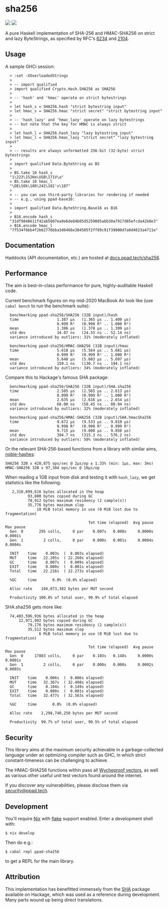 # sha256

[![](https://img.shields.io/hackage/v/ppad-sha256?color=blue)](https://hackage.haskell.org/package/ppad-sha256)
![](https://img.shields.io/badge/license-MIT-brightgreen)

A pure Haskell implementation of SHA-256 and HMAC-SHA256 on strict and
lazy ByteStrings, as specified by RFC's [6234][r6234] and [2104][r2104].

## Usage

A sample GHCi session:

```
  > :set -XOverloadedStrings
  >
  > -- import qualified
  > import qualified Crypto.Hash.SHA256 as SHA256
  >
  > -- 'hash' and 'hmac' operate on strict bytestrings
  >
  > let hash_s = SHA256.hash "strict bytestring input"
  > let hmac_s = SHA256.hmac "strict secret" "strict bytestring input"
  >
  > -- 'hash_lazy' and 'hmac_lazy' operate on lazy bytestrings
  > -- but note that the key for HMAC is always strict
  >
  > let hash_l = SHA256.hash_lazy "lazy bytestring input"
  > let hmac_l = SHA256.hmac_lazy "strict secret" "lazy bytestring input"
  >
  > -- results are always unformatted 256-bit (32-byte) strict bytestrings
  >
  > import qualified Data.ByteString as BS
  >
  > BS.take 10 hash_s
  "1\223\152Ha\USB\171V\a"
  > BS.take 10 hmac_l
  "\DELSOk\180\242\182'v\187"
  >
  > -- you can use third-party libraries for rendering if needed
  > -- e.g., using ppad-base16:
  >
  > import qualified Data.ByteString.Base16 as B16
  >
  > B16.encode hash_s
  "31df9848611f42ab5607ea9e6de84b05d5259085abb30a7917d85efcda42b0e3"
  > B16.encode hmac_l
  "7f534f6bb4f2b62776bba3d6466e384505f2ff89c91f39800d7a0d4623a4711e"
```

## Documentation

Haddocks (API documentation, etc.) are hosted at
[docs.ppad.tech/sha256][hadoc].

## Performance

The aim is best-in-class performance for pure, highly-auditable Haskell
code.

Current benchmark figures on my mid-2020 MacBook Air look like (use
`cabal bench` to run the benchmark suite):

```
  benchmarking ppad-sha256/SHA256 (32B input)/hash
  time                 1.387 μs   (1.365 μs .. 1.409 μs)
                       0.999 R²   (0.998 R² .. 1.000 R²)
  mean                 1.386 μs   (1.378 μs .. 1.399 μs)
  std dev              34.07 ns   (24.55 ns .. 52.14 ns)
  variance introduced by outliers: 31% (moderately inflated)

  benchmarking ppad-sha256/HMAC-SHA256 (32B input)/hmac
  time                 5.618 μs   (5.564 μs .. 5.681 μs)
                       0.999 R²   (0.999 R² .. 1.000 R²)
  mean                 5.648 μs   (5.603 μs .. 5.697 μs)
  std dev              159.1 ns   (130.7 ns .. 194.1 ns)
  variance introduced by outliers: 34% (moderately inflated)
```

Compare this to Hackage's famous SHA package:

```
  benchmarking ppad-sha256/SHA256 (32B input)/SHA.sha256
  time                 2.585 μs   (2.565 μs .. 2.613 μs)
                       0.999 R²   (0.999 R² .. 1.000 R²)
  mean                 2.635 μs   (2.616 μs .. 2.654 μs)
  std dev              68.00 ns   (58.45 ns .. 80.94 ns)
  variance introduced by outliers: 32% (moderately inflated)

  benchmarking ppad-sha256/HMAC-SHA256 (32B input)/SHA.hmacSha256
  time                 9.672 μs   (9.533 μs .. 9.810 μs)
                       0.998 R²   (0.998 R² .. 0.999 R²)
  mean                 9.715 μs   (9.608 μs .. 9.858 μs)
  std dev              394.7 ns   (315.3 ns .. 576.2 ns)
  variance introduced by outliers: 50% (moderately inflated)

```

Or the relevant SHA-256-based functions from a library with similar
aims, [noble-hashes][noble]:

```
SHA256 32B x 420,875 ops/sec @ 2μs/op ± 1.33% (min: 1μs, max: 3ms)
HMAC-SHA256 32B x 97,304 ops/sec @ 10μs/op
```

When reading a 1GB input from disk and testing it with `hash_lazy`, we
get statistics like the following:

```
   2,310,899,616 bytes allocated in the heap
          93,800 bytes copied during GC
          78,912 bytes maximum residency (2 sample(s))
          35,776 bytes maximum slop
              10 MiB total memory in use (0 MiB lost due to fragmentation)

                                     Tot time (elapsed)  Avg pause  Max pause
  Gen  0       295 colls,     0 par    0.007s   0.008s     0.0000s    0.0001s
  Gen  1         2 colls,     0 par    0.000s   0.001s     0.0004s    0.0004s

  INIT    time    0.003s  (  0.003s elapsed)
  MUT     time   22.205s  ( 22.260s elapsed)
  GC      time    0.007s  (  0.009s elapsed)
  EXIT    time    0.000s  (  0.001s elapsed)
  Total   time   22.216s  ( 22.273s elapsed)

  %GC     time       0.0%  (0.0% elapsed)

  Alloc rate    104,073,382 bytes per MUT second

  Productivity 100.0% of total user, 99.9% of total elapsed
```

SHA.sha256 gets more like:

```
  74,403,596,936 bytes allocated in the heap
      12,971,992 bytes copied during GC
          79,176 bytes maximum residency (2 sample(s))
          35,512 bytes maximum slop
               6 MiB total memory in use (0 MiB lost due to fragmentation)

                                     Tot time (elapsed)  Avg pause  Max pause
  Gen  0     17883 colls,     0 par    0.103s   0.148s     0.0000s    0.0001s
  Gen  1         2 colls,     0 par    0.000s   0.000s     0.0002s    0.0003s

  INIT    time    0.006s  (  0.006s elapsed)
  MUT     time   32.367s  ( 32.408s elapsed)
  GC      time    0.104s  (  0.149s elapsed)
  EXIT    time    0.000s  (  0.001s elapsed)
  Total   time   32.477s  ( 32.563s elapsed)

  %GC     time       0.0%  (0.0% elapsed)

  Alloc rate    2,298,740,250 bytes per MUT second

  Productivity  99.7% of total user, 99.5% of total elapsed
```

## Security

This library aims at the maximum security achievable in a
garbage-collected language under an optimizing compiler such as GHC, in
which strict constant-timeness can be challenging to achieve.

The HMAC-SHA256 functions within pass all [Wycheproof vectors][wyche],
as well as various other useful unit test vectors found around the
internet.

If you discover any vulnerabilities, please disclose them via
security@ppad.tech.

## Development

You'll require [Nix][nixos] with [flake][flake] support enabled. Enter a
development shell with:

```
$ nix develop
```

Then do e.g.:

```
$ cabal repl ppad-sha256
```

to get a REPL for the main library.

## Attribution

This implementation has benefitted immensely from the [SHA][hacka]
package available on Hackage, which was used as a reference during
development. Many parts wound up being direct translations.

[nixos]: https://nixos.org/
[flake]: https://nixos.org/manual/nix/unstable/command-ref/new-cli/nix3-flake.html
[hadoc]: https://docs.ppad.tech/sha256
[hacka]: https://hackage.haskell.org/package/SHA
[r6234]: https://datatracker.ietf.org/doc/html/rfc6234
[r2104]: https://datatracker.ietf.org/doc/html/rfc2104
[noble]: https://github.com/paulmillr/noble-hashes
[wyche]: https://github.com/C2SP/wycheproof
